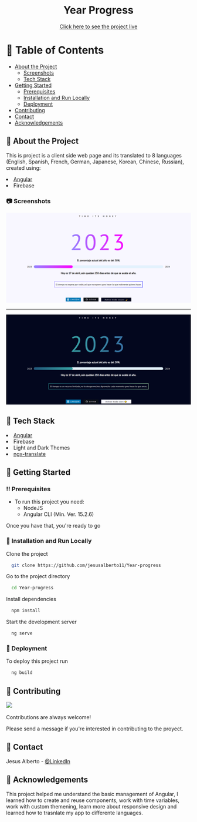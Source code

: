 <div align="center">
  <h1>Year Progress</h1>
  <a href="https://year-progress-99b19.web.app/" target="_blank" rel="”noreferrer”">Click here to see the project live</a>
</div>

<!-- Table of Contents -->

# :notebook_with_decorative_cover: Table of Contents

- [About the Project](#star2-about-the-project)
  - [Screenshots](#camera-screenshots)
  - [Tech Stack](#space_invader-tech-stack)
- [Getting Started](#toolbox-getting-started)
  - [Prerequisites](#bangbang-prerequisites)
  - [Installation and Run Locally](#running-installation-and-run-locally)
  - [Deployment](#triangular_flag_on_post-deployment)
- [Contributing](#wave-contributing)
- [Contact](#handshake-contact)
- [Acknowledgements](#gem-acknowledgements)

<!-- About the Project -->

## :star2: About the Project

This is project is a client side web page and its translated to 8 languages (English, Spanish, French, German, Japanese, Korean, Chinese, Russian), created using:

<li><a href="https://angular.io"/>Angular</a></li>
<li><a>Firebase</a></li>

<!-- Screenshots -->

### :camera: Screenshots

<div align="center"> 
  <img src="https://github.com/jesusalberto11/Year-progress/blob/main/src/assets/year_progress_1.png" alt="App_Image_1"/>
  <hr>
  <img src="https://github.com/jesusalberto11/Year-progress/blob/main/src/assets/year_progress_2.png" alt="App_Image_2"/>
</div>

<!-- TechStack -->

## :space_invader: Tech Stack

<li><a href="https://angular.io" target="_blank"/>Angular</a></li>
<li><a>Firebase</a></li>
<li><a>Light and Dark Themes</a></li>
<li><a href="https://github.com/ngx-translate/core" target="_blank">ngx-translate</a></li>

<!-- Getting Started -->

## :toolbox: Getting Started

<!-- Prerequisites -->

### :bangbang: Prerequisites

- To run this project you need:
  - NodeJS
  - Angular CLI (Min. Ver. 15.2.6)

Once you have that, you're ready to go

<!-- Installation and Run Locally -->

### :running: Installation and Run Locally

Clone the project

```bash
  git clone https://github.com/jesusalberto11/Year-progress
```

Go to the project directory

```bash
  cd Year-progress
```

Install dependencies

```bash
  npm install
```

Start the development server

```bash
  ng serve
```

<!-- Deployment -->

### :triangular_flag_on_post: Deployment

To deploy this project run

```bash
  ng build
```

<!-- Contributing -->

## :wave: Contributing

<a href="https://github.com/Louis3797/awesome-readme-template/graphs/contributors">
  <img src="https://contrib.rocks/image?repo=Louis3797/awesome-readme-template" />
</a>

Contributions are always welcome!

Please send a message if you're interested in contributing to the proyect.

<!-- Contact -->

## :handshake: Contact

Jesus Alberto - [@LinkedIn](https://www.linkedin.com/in/jesus-alberto-morales-rico-7092a9227/)

<!-- Acknowledgments -->

## :gem: Acknowledgements

This project helped me understand the basic management of Angular, I learned how to create and reuse components, work with time variables, work with custom themening, learn more about responsive design and learned how to trasnlate my app to differente languages.
